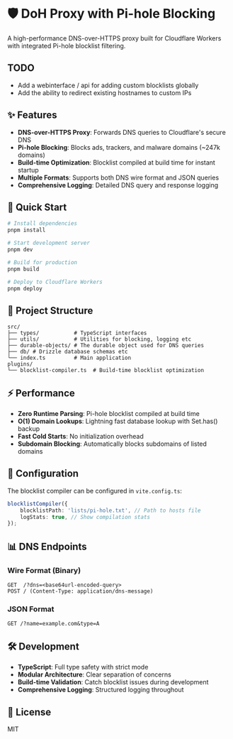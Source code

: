 # 🛡️ DoH Proxy with Pi-hole Blocking

A high-performance DNS-over-HTTPS proxy built for Cloudflare Workers with integrated Pi-hole blocklist filtering.

## TODO

- Add a webinterface / api for adding custom blocklists globally
- Add the ability to redirect existing hostnames to custom IPs

## ✨ Features

- **DNS-over-HTTPS Proxy**: Forwards DNS queries to Cloudflare's secure DNS
- **Pi-hole Blocking**: Blocks ads, trackers, and malware domains (~247k domains)
- **Build-time Optimization**: Blocklist compiled at build time for instant startup
- **Multiple Formats**: Supports both DNS wire format and JSON queries
- **Comprehensive Logging**: Detailed DNS query and response logging

## 🚀 Quick Start

```bash
# Install dependencies
pnpm install

# Start development server
pnpm dev

# Build for production
pnpm build

# Deploy to Cloudflare Workers
pnpm deploy
```

## 📁 Project Structure

```
src/
├── types/           # TypeScript interfaces
├── utils/           # Utilities for blocking, logging etc
├── durable-objects/ # The durable object used for DNS queries
├── db/ # Drizzle database schemas etc
└── index.ts         # Main application
plugins/
└── blocklist-compiler.ts  # Build-time blocklist optimization
```

## ⚡ Performance

- **Zero Runtime Parsing**: Pi-hole blocklist compiled at build time
- **O(1) Domain Lookups**: Lightning fast database lookup with Set.has() backup
- **Fast Cold Starts**: No initialization overhead
- **Subdomain Blocking**: Automatically blocks subdomains of listed domains

## 🔧 Configuration

The blocklist compiler can be configured in `vite.config.ts`:

```typescript
blocklistCompiler({
	blocklistPath: 'lists/pi-hole.txt', // Path to hosts file
	logStats: true, // Show compilation stats
});
```

## 📊 DNS Endpoints

### Wire Format (Binary)

```
GET  /?dns=<base64url-encoded-query>
POST / (Content-Type: application/dns-message)
```

### JSON Format

```
GET /?name=example.com&type=A
```

## 🛠️ Development

- **TypeScript**: Full type safety with strict mode
- **Modular Architecture**: Clear separation of concerns
- **Build-time Validation**: Catch blocklist issues during development
- **Comprehensive Logging**: Structured logging throughout

## 📝 License

MIT
